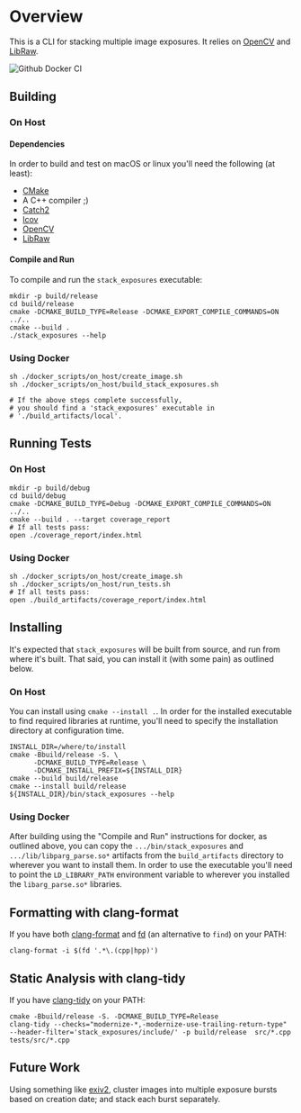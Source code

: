 # Overview

This is a CLI for stacking multiple image exposures.  It relies on [OpenCV](https://docs.opencv.org/4.5.5/) and [LibRaw](https://www.libraw.org/docs/API-CXX.html).

![Github Docker CI](https://github.com/mchapman87501/stack_exposures/actions/workflows/docker-image.yml/badge.svg)

## Building

### On Host

#### Dependencies

In order to build and test on macOS or linux you'll need the following (at least):
* [CMake](https://www.cmake.org)
* A C++ compiler ;)
* [Catch2](https://github.com/catchorg/Catch2)
* [lcov](https://github.com/linux-test-project/lcov.git)
* [OpenCV](https://docs.opencv.org/4.5.5/) 
* [LibRaw](https://www.libraw.org/docs/API-CXX.html)

#### Compile and Run

To compile and run the `stack_exposures` executable:
```shell
mkdir -p build/release
cd build/release
cmake -DCMAKE_BUILD_TYPE=Release -DCMAKE_EXPORT_COMPILE_COMMANDS=ON ../..
cmake --build .
./stack_exposures --help
```

### Using Docker

```shell
sh ./docker_scripts/on_host/create_image.sh
sh ./docker_scripts/on_host/build_stack_exposures.sh

# If the above steps complete successfully,
# you should find a 'stack_exposures' executable in 
# './build_artifacts/local'.
```

## Running Tests

### On Host

```shell
mkdir -p build/debug
cd build/debug
cmake -DCMAKE_BUILD_TYPE=Debug -DCMAKE_EXPORT_COMPILE_COMMANDS=ON ../..
cmake --build . --target coverage_report
# If all tests pass:
open ./coverage_report/index.html
```

### Using Docker

```shell
sh ./docker_scripts/on_host/create_image.sh
sh ./docker_scripts/on_host/run_tests.sh
# If all tests pass:
open ./build_artifacts/coverage_report/index.html
```

## Installing

It's expected that `stack_exposures` will be built from source, and run from where it's built.  That said, you can install it (with some pain) as outlined below.
### On Host

You can install using `cmake --install .`.  In order for the installed executable to find required libraries at runtime, you'll need to specify the installation directory at configuration time.

```shell
INSTALL_DIR=/where/to/install
cmake -Bbuild/release -S. \
      -DCMAKE_BUILD_TYPE=Release \
      -DCMAKE_INSTALL_PREFIX=${INSTALL_DIR}
cmake --build build/release
cmake --install build/release
${INSTALL_DIR}/bin/stack_exposures --help
```

### Using Docker

After building using the "Compile and Run" instructions for docker, as outlined above, you can copy the `.../bin/stack_exposures` and `.../lib/libparg_parse.so*` artifacts from the `build_artifacts` directory to wherever you want to install them.  In order to use the executable you'll need to point the `LD_LIBRARY_PATH` environment variable to wherever you installed the `libarg_parse.so*` libraries.
## Formatting with clang-format

If you have both [clang-format](https://clang.llvm.org/docs/ClangFormat.html) and [fd](https://github.com/sharkdp/fd.git) (an alternative to `find`) on your PATH:

```shell
clang-format -i $(fd '.*\.(cpp|hpp)')
```

## Static Analysis with clang-tidy

If you have [clang-tidy](https://clang.llvm.org/extra/clang-tidy/) on your PATH:

```shell
cmake -Bbuild/release -S. -DCMAKE_BUILD_TYPE=Release
clang-tidy --checks="modernize-*,-modernize-use-trailing-return-type" --header-filter='stack_exposures/include/' -p build/release  src/*.cpp tests/src/*.cpp
```


## Future Work

Using something like [exiv2](https://exiv2.org), cluster images into multiple exposure bursts based on creation date; and stack each burst separately.